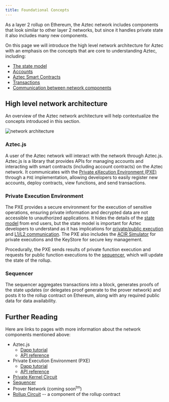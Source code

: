 ```yaml
---
title: Foundational Concepts
---
```


As a layer 2 rollup on Ethereum, the Aztec network includes components that look similar to other layer 2 networks, but since it handles private state it also includes many new components.

On this page we will introduce the high level network architecture for Aztec with an emphasis on the concepts that are core to understanding Aztec, including:

- [The state model](./state_model.md)
- [Accounts](./accounts/main.md)
- [Aztec Smart Contracts](./contracts.md)
- [Transactions](./transactions.md)
- [Communication between network components](./communication/main.md)

## High level network architecture

An overview of the Aztec network architecture will help contextualize the concepts introduced in this section.

<img src="/img/aztec_high_level_network_architecture.svg" alt="network architecture" />

### Aztec.js

A user of the Aztec network will interact with the network through Aztec.js. Aztec.js is a library that provides APIs for managing accounts and interacting with smart contracts (including account contracts) on the Aztec network. It communicates with the [Private eXecution Environment (PXE)](../../apis/pxe/interfaces/PXE) through a `PXE` implementation, allowing developers to easily register new accounts, deploy contracts, view functions, and send transactions.

### Private Execution Environment

The PXE provides a secure environment for the execution of sensitive operations, ensuring private information and decrypted data are not accessible to unauthorized applications. It hides the details of the [state model](./state_model.md) from end users, but the state model is important for Aztec developers to understand as it has implications for [private/public execution](./communication/public_private_calls.md) and [L1/L2 communication](./communication/cross_chain_calls.md). The PXE also includes the [ACIR Simulator](../advanced/acir_simulator.md) for private executions and the KeyStore for secure key management.

Procedurally, the PXE sends results of private function execution and requests for public function executions to the [sequencer](./nodes_clients/sequencer.md), which will update the state of the rollup.

### Sequencer

The sequencer aggregates transactions into a block, generates proofs of the state updates (or delegates proof generate to the prover network) and posts it to the rollup contract on Ethereum, along with any required public data for data availability.

## Further Reading

Here are links to pages with more information about the network components mentioned above:

- Aztec.js
  - [Dapp tutorial](../../dev_docs/tutorials/writing_dapp/main.md)
  - [API reference](../../apis/aztec-js)
- Private Execution Environment (PXE)
  - [Dapp tutorial](../../dev_docs/tutorials/writing_dapp/pxe_service.md)
  - [API reference](../../apis/pxe/index.md)
- [Private Kernel Circuit](../advanced/circuits/kernels/private_kernel.md)
- [Sequencer](./nodes_clients/sequencer.md)
- Prover Network (coming soon<sup>tm</sup>)
- [Rollup Circuit](../advanced/circuits/rollup_circuits/main.md) -- a component of the rollup contract
